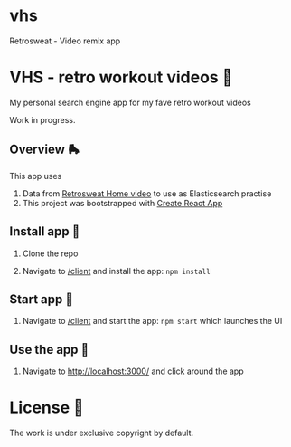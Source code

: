 # vhs

Retrosweat - Video remix app

# VHS - retro workout videos 📼

My personal search engine app for my fave retro workout videos

Work in progress.

## Overview 🛼

This app uses

1. Data from [Retrosweat Home video](https://www.retrosweathomevideo.com/) to use as Elasticsearch practise
2. This project was bootstrapped with [Create React App](https://github.com/facebook/create-react-app)

## Install app 🐣

1. Clone the repo

2. Navigate to [/client](./client) and install the app: `npm install`

## Start app 🚀

1. Navigate to [/client](./client) and start the app: `npm start` which launches the UI

## Use the app 🎷

1. Navigate to [http://localhost:3000/](http://localhost:3000/) and click around the app

# License 📝

The work is under exclusive copyright by default.
